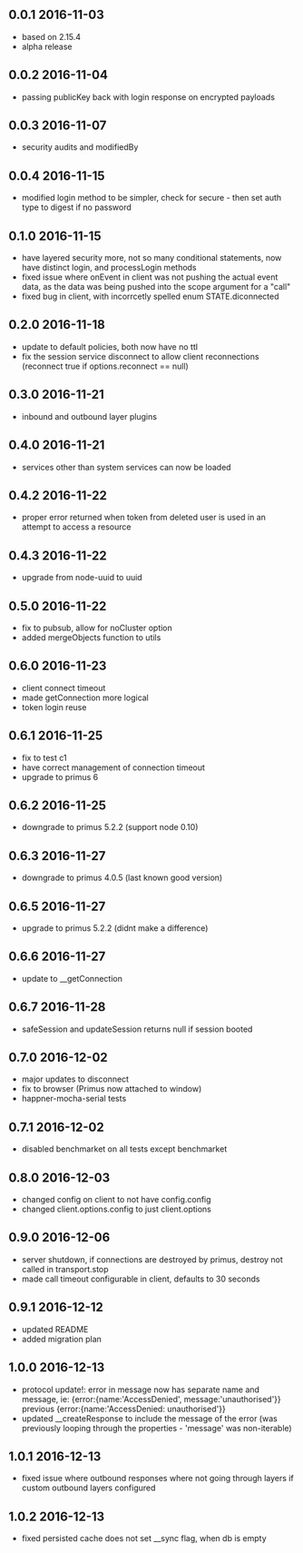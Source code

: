 0.0.1 2016-11-03
----------------

 - based on 2.15.4
 - alpha release 
 
0.0.2 2016-11-04
----------------

 - passing publicKey back with login response on encrypted payloads
 
0.0.3 2016-11-07
----------------
 
 - security audits and modifiedBy
  
0.0.4 2016-11-15
----------------
  
 - modified login method to be simpler, check for secure - then set auth type to digest if no password


0.1.0 2016-11-15
----------------
  
 - have layered security more, not so many conditional statements, now have distinct login, and processLogin methods
 - fixed issue where onEvent in client was not pushing the actual event data, as the data was being pushed into the scope argument for a "call"
 - fixed bug in client, with incorrcetly spelled enum STATE.diconnected
  
0.2.0 2016-11-18
----------------

 - update to default policies, both now have no ttl
 - fix the session service disconnect to allow client reconnections (reconnect true if options.reconnect == null)
  
0.3.0 2016-11-21
----------------

 - inbound and outbound layer plugins
 
0.4.0 2016-11-21
----------------

 - services other than system services can now be loaded
 
0.4.2 2016-11-22
----------------

 - proper error returned when token from deleted user is used in an attempt to access a resource

0.4.3 2016-11-22
----------------

 - upgrade from node-uuid to uuid
 
0.5.0 2016-11-22
----------------

 - fix to pubsub, allow for noCluster option
 - added mergeObjects function to utils
 
0.6.0 2016-11-23
----------------
 
 - client connect timeout
 - made getConnection more logical
 - token login reuse
  
0.6.1 2016-11-25
----------------

 - fix to test c1
 - have correct management of connection timeout
 - upgrade to primus 6
 
0.6.2 2016-11-25
----------------

 - downgrade to primus 5.2.2 (support node 0.10)
 
0.6.3 2016-11-27
----------------

 - downgrade to primus 4.0.5 (last known good version)
 
0.6.5 2016-11-27
----------------
 
 - upgrade to primus 5.2.2 (didnt make a difference)
 
0.6.6 2016-11-27
----------------
  
 - update to __getConnection

0.6.7 2016-11-28
----------------

 - safeSession and updateSession returns null if session booted
 
0.7.0 2016-12-02
----------------

 - major updates to disconnect
 - fix to browser (Primus now attached to window)
 - happner-mocha-serial tests
 
0.7.1 2016-12-02
----------------

 - disabled benchmarket on all tests except benchmarket
 
0.8.0 2016-12-03
----------------

 - changed config on client to not have config.config
 - changed client.options.config to just client.options
 
0.9.0 2016-12-06
----------------

 - server shutdown, if connections are destroyed by primus, destroy not called in transport.stop
 - made call timeout configurable in client, defaults to 30 seconds
 
0.9.1 2016-12-12
----------------

 - updated README
 - added migration plan
 
1.0.0 2016-12-13
----------------

 - protocol update!: error in message now has separate name and message, ie: {error:{name:'AccessDenied', message:'unauthorised'}} previous {error:{name:'AccessDenied: unauthorised'}} 
 - updated __createResponse to include the message of the error (was previously looping through the properties - 'message' was non-iterable)
 
1.0.1 2016-12-13
----------------
 
  - fixed issue where outbound responses where not going through layers if custom outbound layers configured

1.0.2 2016-12-13
----------------

- fixed persisted cache does not set __sync flag, when db is empty
 
